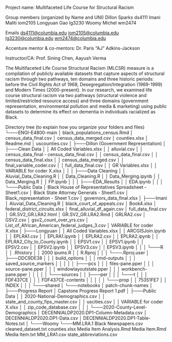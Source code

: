 Project name: Multifaceted Life Course for Structural Racism

Group members (organized by Name and UNI)
Dillon Sparks ds4111
Imani Maliti iom2105
Longyuan Gao lg3230
Woomy Michel wm2474

Emails
ds4111@columbia.edu
iom2105@columbia.edu
lg3230@columbia.edu
wm2474@columbia.edu

Accenture mentor & co-mentors: Dr. Paris “AJ” Adkins-Jackson

Instructor/CA: Prof. Sining Chen, Aayush Verma

The Multifaceted Life Course Structural Racism (MLCSR) measure is a compilation of publicly available datasets that capture aspects of structural racism through two pathways, ten domains and three historic periods: before the Civil Rights Act of 1968, Desegregation/Integration (1969-1999) and Modern Times (2000-present). In our research, we examined life course structural racism via two pathways (structural violence and limited/restricted resource access) and three domains (government representation, environmental pollution and media & marketing) using public datasets to determine its effect on dementia in individuals racialized as Black. 

Directory tree (to explain how you organize your folders and files)
└───ENGI-E4800-main
    │   black_populations_census.Rmd
    │   census_data_final.csv
    │   census_data_merged.csv
    │   counties.xlsx
    │   Readme.md
    │   uscounties.csv
    │
    ├───Dillon (Government Representation)
    │   ├───Clean Data
    │   │       All Coded Variables.xlsx
    │   │       alluvial.csv
    │   │       census_data_final - census_data_final.csv
    │   │       census_data_final.csv
    │   │       census_data_final.xlsx
    │   │       census_data_merged.csv
    │   │       final_variable_coder.csv
    │   │       full_data_final.csv
    │   │       GR Variables.xlsx
    │   │       VARIABLE for coder X.xlsx
    │   │
    │   ├───Data Cleaning
    │   │       Aluvial_Data_Cleaning.R
    │   │       Data_Cleaning.R
    │   │       Data_Merging.ipynb
    │   │       Data_Merging.R
    │   │       FP.ipynb
    │   │
    │   ├───EDA_Results
    │   │       EDA.ipynb
    │   │
    │   └───Public Data
    │           Black House of Representatives Spreadsheet - Sheet1.csv
    │           Black State Attorney Generals - Sheet1.csv
    │           Black_representation - Sheet 1.csv
    │           governors_data_final.xlsx
    │
    ├───Imani
    │       Aluvial_Data_Cleaning.R
    │       black_court_of_appeals.csv
    │       Book4.xlsx
    │       federal_district_circuits.xlsx
    │       final_alluvial_df_again.csv
    │       full_data_final.csv
    │       GR.SV2_GR.LRA2.html
    │       GR.SV2_GR.LRA2.Rmd
    │       GRLRA2.csv
    │       GSV2.csv
    │       gsv2_count_over_yrs.csv
    │       List_of_African_American_federal_judges_3.csv
    │       VARIABLE for coder X.xlsx
    │
    ├───Longyuan
    │   │   All Coded Variables.xlsx
    │   │   ARCGISJoin.ipynb
    │   │   EPLRA1.csv
    │   │   EPLRA1.ipynb
    │   │   EPLRA2.csv
    │   │   EPLRA2.ipynb
    │   │   EPLRA2_City_to_County.ipynb
    │   │   EPSV1.csv
    │   │   EPSV1.ipynb
    │   │   EPSV2.csv
    │   │   EPSV2.ipynb
    │   │   EPSV3.csv
    │   │   EPSV3.ipynb
    │   │
    │   └───R
    │       │   .Rhistory
    │       │   2000 ipums.R
    │       │   R.Rproj
    │       │
    │       └───.Rproj.user
    │           ├───DDC9DE38
    │           │   │   build_options
    │           │   │   rmd-outputs
    │           │   │   saved_source_markers
    │           │   │
    │           │   ├───pcs
    │           │   │       files-pane.pper
    │           │   │       source-pane.pper
    │           │   │       windowlayoutstate.pper
    │           │   │       workbench-pane.pper
    │           │   │
    │           │   └───sources
    │           │       ├───per
    │           │       │   └───t
    │           │       │           FDF437CE
    │           │       │           FDF437CE-contents
    │           │       │
    │           │       └───prop
    │           │               75351FE7
    │           │               INDEX
    │           │
    │           └───shared
    │               └───notebooks
    │                       patch-chunk-names
    │
    ├───Progress Report
    │       Capstone Progress Report 1.pdf
    │
    ├───Public Data
    │   │   2020-National-Demographics.csv
    │   │   state_and_county_fips_master.csv
    │   │   uscities.csv
    │   │   VARIABLE for coder X.xlsx
    │   │   zip_code_database.csv
    │   │
    │   └───2020-County-Level-Demographics
    │           DECENNIALDP2020.DP1-Column-Metadata.csv
    │           DECENNIALDP2020.DP1-Data.csv
    │           DECENNIALDP2020.DP1-Table-Notes.txt
    │
    └───Woomy
        └───MM.LRA.1
                Black Newspapers.csv
                cleaned_dataset.txt
                counties.xlsx
                Media Item Analysis.Rmd
                Media Item.Rmd
                Media Item.txt
                MM_LRA1.csv
                state_abbreviations.csv
